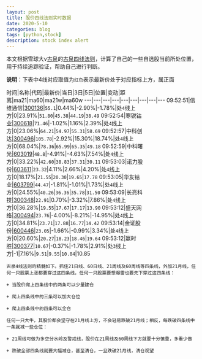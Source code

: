 ```yaml
---
layout: post
title: 股价四线法则实时数据
date: 2020-5-10
categories: blog
tags: [python,stock]
description: stock index alert
---
```



本文根据雪球大v[古泉](https://xueqiu.com/u/7148646888)的[古泉四线法则](https://xueqiu.com/7148646888/130498192)，计算了自己的一些自选股当前所处位置，用于持续追踪验证，帮助自己进行判断。

**说明**：下表中4线对应取值为`红色`表示最新价处于对应指标上方，属正面

时间|名称|代码|最新价|当日|3日|5日|位置|变动|距离|ma21|ma60|ma21w|ma60w
---|---|---|---|---|---|---|---|---
09:52:51|信维通信|[300136](https://xueqiu.com/S/SZ300136)|`55.1`|0.44%|-2.90%|-1.78%|处`4`线上方|0|23.91%|`51.80`|`45.38`|`44.19`|`38.49`
09:52:54|寒锐钴业|[300618](https://xueqiu.com/S/SZ300618)|`71.46`|-1.02%|1.16%|2.39%|处`4`线上方|0|23.06%|`64.21`|`54.97`|`55.31`|`58.69`
09:52:57|中科创达|[300496](https://xueqiu.com/S/SZ300496)|`105.78`|-2.92%|15.30%|18.74%|处`4`线上方|0|68.04%|`78.36`|`65.99`|`65.35`|`49.18`
09:52:59|中科曙光|[603019](https://xueqiu.com/S/SH603019)|`48.8`|-4.91%|-4.63%|7.54%|处`4`线上方|0|33.22%|`42.60`|`38.83`|`37.31`|`30.11`
09:53:03|诺力股份|[603611](https://xueqiu.com/S/SH603611)|`23.32`|4.11%|2.66%|4.20%|处`4`线上方|0|18.17%|`21.55`|`20.30`|`19.65`|`17.78`
09:53:05|华友钴业|[603799](https://xueqiu.com/S/SH603799)|`44.47`|-1.81%|-1.01%|1.73%|处`4`线上方|0|24.55%|`40.26`|`36.36`|`35.78`|`31.50`
09:53:09|长亮科技|[300348](https://xueqiu.com/S/SZ300348)|`22.91`|0.70%|-3.32%|7.86%|处`4`线上方|0|36.28%|`19.55`|`17.67`|`17.17`|`13.90`
09:53:12|盛天网络|[300494](https://xueqiu.com/S/SZ300494)|`23.76`|-4.00%|-8.21%|-14.95%|处`4`线上方|0|34.81%|`23.71`|`17.88`|`16.77`|`14.42`
09:53:14|金证股份|[600446](https://xueqiu.com/S/SH600446)|`23.05`|-1.66%|-0.99%|3.34%|处`4`线上方|0|20.60%|`20.27`|`18.23`|`18.46`|`19.64`
09:53:12|赢时胜|[300377](https://xueqiu.com/S/SZ300377)|`10.67`|-0.37%|-1.78%|2.91%|处`3`线上方|-1|7.16%|`9.51`|`9.55`|`10.04`|10.85

```
古泉4线法则的精髓如下。抓住21日线、60日线、21周线及60周线等四条线，外加21月线，任何一只股票上涨都要穿过这四条线，任何一只股票要想爆雷也要先下穿过这四条线：

+ 当股价爬上四条线中的两条可以少量建仓

+ 爬上四条线中的三条可以加大仓位

+ 爬上四条线中的四条可以全仓

任何一只大牛，其股价都会坚守在21月线上方，不会轻易跌破21月线；相反，每跌破四条线中一条就减一些仓位：

+ 21周线可做为多空分水岭及警戒线，股价在21周线及60周线下方就要十分慎重，多看少做

+ 跌破全部四条线就要大幅减仓，甚至清仓，一旦跌破21月线，清仓观望
```
